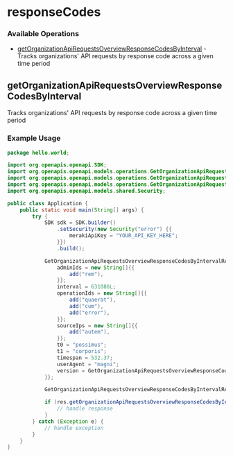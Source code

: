 # responseCodes

### Available Operations

* [getOrganizationApiRequestsOverviewResponseCodesByInterval](#getorganizationapirequestsoverviewresponsecodesbyinterval) - Tracks organizations' API requests by response code across a given time period

## getOrganizationApiRequestsOverviewResponseCodesByInterval

Tracks organizations' API requests by response code across a given time period

### Example Usage

```java
package hello.world;

import org.openapis.openapi.SDK;
import org.openapis.openapi.models.operations.GetOrganizationApiRequestsOverviewResponseCodesByIntervalRequest;
import org.openapis.openapi.models.operations.GetOrganizationApiRequestsOverviewResponseCodesByIntervalResponse;
import org.openapis.openapi.models.operations.GetOrganizationApiRequestsOverviewResponseCodesByIntervalVersionEnum;
import org.openapis.openapi.models.shared.Security;

public class Application {
    public static void main(String[] args) {
        try {
            SDK sdk = SDK.builder()
                .setSecurity(new Security("error") {{
                    merakiApiKey = "YOUR_API_KEY_HERE";
                }})
                .build();

            GetOrganizationApiRequestsOverviewResponseCodesByIntervalRequest req = new GetOrganizationApiRequestsOverviewResponseCodesByIntervalRequest("necessitatibus") {{
                adminIds = new String[]{{
                    add("rem"),
                }};
                interval = 631086L;
                operationIds = new String[]{{
                    add("quaerat"),
                    add("cum"),
                    add("error"),
                }};
                sourceIps = new String[]{{
                    add("autem"),
                }};
                t0 = "possimus";
                t1 = "corporis";
                timespan = 532.37;
                userAgent = "magni";
                version = GetOrganizationApiRequestsOverviewResponseCodesByIntervalVersionEnum.ZERO;
            }};            

            GetOrganizationApiRequestsOverviewResponseCodesByIntervalResponse res = sdk.responseCodes.getOrganizationApiRequestsOverviewResponseCodesByInterval(req);

            if (res.getOrganizationApiRequestsOverviewResponseCodesByInterval200ApplicationJSONObjects != null) {
                // handle response
            }
        } catch (Exception e) {
            // handle exception
        }
    }
}
```
